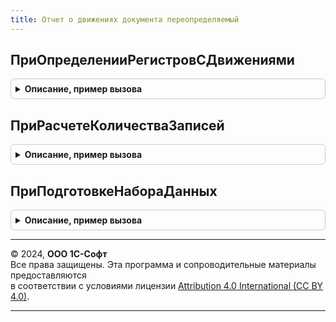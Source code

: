 ```yaml
---
title: Отчет о движениях документа переопределяемый
---
```



## ПриОпределенииРегистровСДвижениями
<details style="margin: 1em 0; padding: 0.5em; border: 1px solid #ccc; border-radius: 6px;">

<summary style="font-weight: bold; cursor: pointer;">Описание, пример вызова</summary>

```bsl

// Позволяет дополнить регистры с движениями документа дополнительными регистрами.
//
// Параметры:
//    Документ - ДокументСсылка - документ коллекцию движений которого необходимо дополнить.
//    РегистрыСДвижениями - Соответствие из КлючИЗначение:
//        * Ключ     - ОбъектМетаданных - регистр как объект метаданных.
//        * Значение - Строка           - имя поля регистратора.
//
Процедура ПриОпределенииРегистровСДвижениями(Документ, РегистрыСДвижениями) Экспорт
```

Пример вызова
```bsl
ОтчетОДвиженияхДокументаПереопределяемый.ПриОпределенииРегистровСДвижениями(Документ, РегистрыСДвижениями) 
```
</details>

## ПриРасчетеКоличестваЗаписей
<details style="margin: 1em 0; padding: 0.5em; border: 1px solid #ccc; border-radius: 6px;">

<summary style="font-weight: bold; cursor: pointer;">Описание, пример вызова</summary>

```bsl

// Позволяет рассчитать количество записей для дополнительных наборов, добавленных процедурой
// ПриОпределенииРегистровСДвижениями.
//
// Параметры:
//    Документ - ДокументСсылка - документ коллекцию движений которого необходимо дополнить.
//    РассчитанноеКоличество - Соответствие из КлючИЗначение:
//        * Ключ     - Строка - полное имя регистра (вместо точек используется символ подчеркивания).
//        * Значение - Число  - рассчитанное количество записей.
//
Процедура ПриРасчетеКоличестваЗаписей(Документ, РассчитанноеКоличество) Экспорт
```

Пример вызова
```bsl
ОтчетОДвиженияхДокументаПереопределяемый.ПриРасчетеКоличестваЗаписей(Документ, РассчитанноеКоличество) 
```
</details>

## ПриПодготовкеНабораДанных
<details style="margin: 1em 0; padding: 0.5em; border: 1px solid #ccc; border-radius: 6px;">

<summary style="font-weight: bold; cursor: pointer;">Описание, пример вызова</summary>

```bsl

// Позволяет дополнить или переопределить коллекцию наборов данных для вывода движений документа.
//
// Параметры:
//    Документ - ДокументСсылка - документ, коллекцию движений которого необходимо дополнить.
//    НаборыДанных - Массив - сведения о наборах данных (тип элемента Структура).
//
Процедура ПриПодготовкеНабораДанных(Документ, НаборыДанных) Экспорт
```

Пример вызова
```bsl
ОтчетОДвиженияхДокументаПереопределяемый.ПриПодготовкеНабораДанных(Документ, НаборыДанных) 
```
</details>

---

© 2024, **ООО 1С-Софт**  
Все права защищены. Эта программа и сопроводительные материалы предоставляются  
в соответствии с условиями лицензии [Attribution 4.0 International (CC BY 4.0)](https://creativecommons.org/licenses/by/4.0/legalcode).

---
